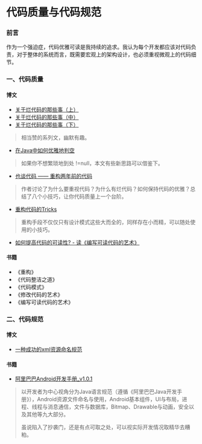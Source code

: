 # 代码质量与代码规范

### 前言

作为一个强迫症，代码优雅可读是我持续的追求。我认为每个开发都应该对代码负责，对于整体的系统而言，既需要宏观上的架构设计，也必须重视微观上的代码细节。

### 一、代码质量

#### 博文

- [关于烂代码的那些事（上）](http://blog.2baxb.me/archives/1343)
- [关于烂代码的那些事（中）](http://blog.2baxb.me/archives/1378)
- [关于烂代码的那些事（下）](http://blog.2baxb.me/archives/1499)
> 相当赞的系列文，幽默有趣。

- [在Java中如何优雅地判空](https://juejin.im/post/5bf60e286fb9a049dd7fe9f8#comment)
> 如果你不想繁琐地到处 !=null，本文有些新思路可以借鉴下。

- [也谈代码 —— 重构两年前的代码](https://www.jianshu.com/p/0e31122c38f7)
> 作者讨论了为什么要重视代码？为什么有烂代码？如何保持代码的优雅？总结了八个小技巧，让你代码质量上一个台阶。

- [重构代码的Tricks](https://www.villianhr.com/2017/09/25/重构代码的Tricks)
> 重构手段不仅仅只有设计模式这些大而全的，同样存在小而精，可以随处使用的小技巧。

- [如何提高代码的可读性? - 读《编写可读代码的艺术》](https://www.jianshu.com/p/422657e71e3a)

#### 书籍

- 《重构》
- 《代码整洁之道》
- 《代码模式》
- 《修改代码的艺术》
- 《编写可读代码的艺术》

### 二、代码规范

#### 博文

- [一种成功的xml资源命名规范](https://www.jianshu.com/p/e3c7fa7d837b)

#### 书籍

- [阿里巴巴Android开发手册_v1.0.1](https://github.com/feelschaotic/AndroidKnowledgeSystem/tree/master/10.%20T型成长/团队管理/阿里巴巴Android开发手册_v1.0.1.pdf)
> 以开发者为中心视角分为Java语言规范（遵循《阿里巴巴Java开发手册》），Android资源文件命名与使用，Android基本组件，UI与布局，进程、线程与消息通信，文件与数据库，Bitmap、Drawable与动画，安全以及其他等九大部分。  
>
> 虽说陷入了抄袭门，还是有点可取之处，可以视实际开发情况取精华去糟粕。